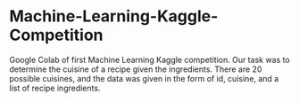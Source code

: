 # Machine-Learning-Kaggle-Competition
Google Colab of first Machine Learning Kaggle competition. Our task was to determine the cuisine of a recipe given the ingredients. There are 20 possible cuisines, and the data was given in the form of id, cuisine, and a list of recipe ingredients. 

